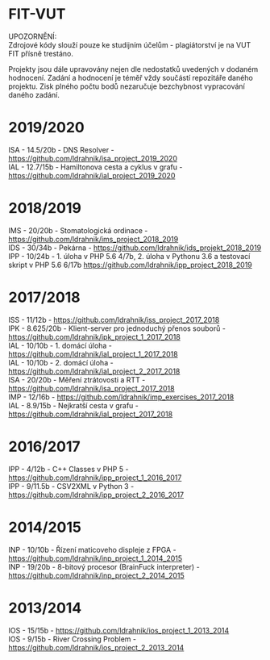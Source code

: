 # FIT-VUT

UPOZORNĚNÍ: \
Zdrojové kódy slouží pouze ke studijním účelům - plagiátorství je na VUT FIT přísně trestáno.

Projekty jsou dále upravovány nejen dle nedostatků uvedených v dodaném hodnocení. Zadání a hodnocení je téměř vždy součástí repozitáře daného projektu. Zisk plného počtu bodů nezaručuje bezchybnost vypracování daného zadání.


2019/2020
=========
ISA - 14.5/20b - DNS Resolver - https://github.com/ldrahnik/isa_project_2019_2020 \
IAL - 12.7/15b - Hamiltonova cesta a cyklus v grafu - https://github.com/ldrahnik/ial_project_2019_2020

2018/2019
=========
IMS - 20/20b - Stomatologická ordinace - https://github.com/ldrahnik/ims_project_2018_2019 \
IDS - 30/34b - Pekárna - https://github.com/ldrahnik/ids_projekt_2018_2019 \
IPP - 10/24b - 1. úloha v PHP 5.6 4/7b, 2. úloha v Pythonu 3.6 a testovací skript v PHP 5.6 6/17b https://github.com/ldrahnik/ipp_project_2018_2019

2017/2018
=========
ISS - 11/12b - https://github.com/ldrahnik/iss_project_2017_2018 \
IPK - 8.625/20b - Klient-server pro jednoduchý přenos souborů - https://github.com/ldrahnik/ipk_project_1_2017_2018 \
IAL - 10/10b - 1. domácí úloha - https://github.com/ldrahnik/ial_project_1_2017_2018 \
IAL - 10/10b - 2. domácí úloha - https://github.com/ldrahnik/ial_project_2_2017_2018 \
ISA - 20/20b - Měření ztrátovosti a RTT - https://github.com/ldrahnik/isa_project_2017_2018 \
IMP - 12/16b - https://github.com/ldrahnik/imp_exercises_2017_2018 \
IAL - 8.9/15b - Nejkratší cesta v grafu - https://github.com/ldrahnik/ial_project_2017_2018

2016/2017
=========
IPP - 4/12b - C++ Classes v PHP 5 - https://github.com/ldrahnik/ipp_project_1_2016_2017 \
IPP - 9/11.5b - CSV2XML v Python 3 - https://github.com/ldrahnik/ipp_project_2_2016_2017

2014/2015
=========
INP - 10/10b - Řízení maticoveho displeje z FPGA - https://github.com/ldrahnik/inp_project_1_2014_2015 \
INP - 19/20b - 8-bitový procesor (BrainFuck interpreter) - https://github.com/ldrahnik/inp_project_2_2014_2015

2013/2014
=========
IOS - 15/15b - https://github.com/ldrahnik/ios_project_1_2013_2014 \
IOS - 9/15b - River Crossing Problem - https://github.com/ldrahnik/ios_project_2_2013_2014
